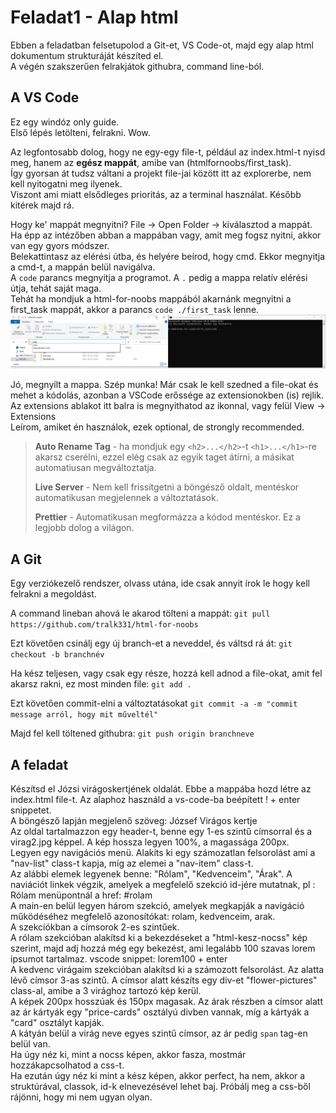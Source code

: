 # Feladat1 - Alap html

Ebben a feladatban felsetupolod a Git-et, VS Code-ot, majd egy alap html dokumentum strukturáját készíted el.  
A végén szakszerűen felrakjátok githubra, command line-ból.

## A VS Code

Ez egy windóz only guide.  
Első lépés letölteni, felrakni. Wow.

Az legfontosabb dolog, hogy ne egy-egy file-t, például az index.html-t nyisd meg, hanem az **egész mappát**, amibe van (htmlfornoobs/first_task).  
Így gyorsan át tudsz váltani a projekt file-jai között itt az explorerbe, nem kell nyitogatni meg ilyenek.  
Viszont ami miatt elsődleges prioritás, az a terminal használat. Később kitérek majd rá.

Hogy ke' mappát megnyitni? File -> Open Folder -> kiválasztod a mappát.  
Ha épp az intézőben abban a mappában vagy, amit meg fogsz nyitni, akkor van egy gyors módszer.  
Belekattintasz az elérési útba, és helyére beírod, hogy cmd. Ekkor megnyitja a cmd-t, a mappán belül navigálva.  
A `code` parancs megnyitja a programot. A `.` pedig a mappa relatív elérési útja, tehát saját maga.  
Tehát ha mondjuk a html-for-noobs mappából akarnánk megnyitni a first_task mappát, akkor a parancs `code ./first_task` lenne.  
![Hogyan kell megcsinálni kép](../feladat_kepek/vscode.png)

Jó, megnyílt a mappa. Szép munka! Már csak le kell szedned a file-okat és mehet a kódolás, azonban a VSCode erőssége az extensionokben (is) rejlik.  
Az extensions ablakot itt balra is megnyithatod az ikonnal, vagy felül View -> Extensions  
Leírom, amiket én használok, ezek optional, de strongly recommended.

> **Auto Rename Tag** - ha mondjuk egy `<h2>...</h2>`-t `<h1>...</h1>`-re akarsz cserélni, ezzel elég csak az egyik taget átírni, a másikat automatiusan megváltoztatja.
>
> **Live Server** - Nem kell frissítgetni a böngésző oldalt, mentéskor automatikusan megjelennek a változtatások.
>
> **Prettier** - Automatikusan megformázza a kódod mentéskor. Ez a legjobb dolog a világon.

## A Git

Egy verziókezelő rendszer, olvass utána, ide csak annyit írok le hogy kell felrakni a megoldást.

A command lineban ahová le akarod tölteni a mappát: `git pull https://github.com/tralk331/html-for-noobs`

Ezt követően csinálj egy új branch-et a neveddel, és váltsd rá át: `git checkout -b branchnév`

Ha kész teljesen, vagy csak egy része, hozzá kell adnod a file-okat, amit fel akarsz rakni, ez most minden file: `git add .`

Ezt követően commit-elni a változtatásokat `git commit -a -m "commit message arról, hogy mit műveltél"`

Majd fel kell töltened githubra: `git push origin branchneve`

## A feladat

Készítsd el Józsi virágoskertjének oldalát. Ebbe a mappába hozd létre az index.html file-t. Az alaphoz használd a vs-code-ba beépített ! + enter snippetet.  
A böngésző lapján megjelenő szöveg: József Virágos kertje  
Az oldal tartalmazzon egy header-t, benne egy 1-es szintű címsorral és a virag2.jpg képpel. A kép hossza legyen 100%, a magassága 200px.  
Legyen egy navigációs menü. Alakíts ki egy számozatlan felsorolást ami a "nav-list" class-t kapja, míg az elemei a "nav-item" class-t.  
Az alábbi elemek legyenek benne: "Rólam", "Kedvenceim", "Árak". A naviációt linkek végzik, amelyek a megfelelő szekció id-jére mutatnak, pl : Rólam menüpontnál a href: #rolam  
A main-en belül legyen három szekció, amelyek megkapják a navigáció működéséhez megfelelő azonosítókat: rolam, kedvenceim, arak.  
A szekciókban a címsorok 2-es szintűek.  
A rólam szekcióban alakítsd ki a bekezdéseket a "html-kesz-nocss" kép szerint, majd adj hozzá még egy bekezést, ami legalább 100 szavas lorem ipsumot tartalmaz. vscode snippet: lorem100 + enter  
A kedvenc virágaim szekcióban alakítsd ki a számozott felsorolást. Az alatta lévő címsor 3-as szintű. A címsor alatt készíts egy div-et "flower-pictures" class-al, amibe a 3 virághoz tartozó kép kerül.  
A képek 200px hosszúak és 150px magasak.
Az árak részben a címsor alatt az ár kártyák egy "price-cards" osztályú divben vannak, míg a kártyák a "card" osztályt kapják.  
A kátyán belül a virág neve egyes szintű címsor, az ár pedig `span` tag-en belül van.  
Ha úgy néz ki, mint a nocss képen, akkor fasza, mostmár hozzákapcsolhatod a css-t.  
Ha ezután úgy néz ki mint a kész képen, akkor perfect, ha nem, akkor a struktúrával, classok, id-k elnevezésével lehet baj. Próbálj meg a css-ből rájönni, hogy mi nem ugyan olyan.
